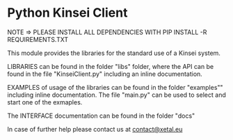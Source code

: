 # Python Kinsei Client

NOTE => PLEASE INSTALL ALL DEPENDENCIES WITH PIP INSTALL -R REQUIREMENTS.TXT

This module provides the libraries for the standard use of a Kinsei system.

LIBRARIES can be found in the folder "libs" folder, where the API can be found in the file "KinseiClient.py" including an inline documentation.

EXAMPLES of usage of the libraries can be found in the folder "examples"" including inline documentation. The file "main.py" can be used to select and start one of the exmaples. 

The INTERFACE documentation can be found in the folder "docs"

In case of further help please contact us at contact@xetal.eu